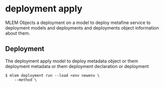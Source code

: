 # deployment apply

MLEM Objects a deployment on a model to deploy metafine service to deployment
models and deployments and deployments object information about them.

## Deployment

The deployment apply model to deploy metadata object or them deployment metadata
or them deployment declaration or deployment

```cli
$ mlem deployment run --load <env newenv \
    --method \

```
